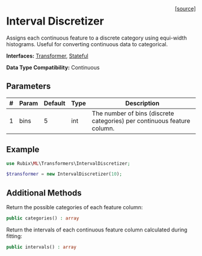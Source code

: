 <span style="float:right;"><a href="https://github.com/RubixML/RubixML/blob/master/src/Transformers/IntervalDiscretizer.php">[source]</a></span>

# Interval Discretizer
Assigns each continuous feature to a discrete category using equi-width histograms. Useful for converting continuous data to categorical.

**Interfaces:** [Transformer](api.md#transformer), [Stateful](api.md#stateful)

**Data Type Compatibility:** Continuous

## Parameters
| # | Param | Default | Type | Description |
|---|---|---|---|---|
| 1 | bins | 5 | int | The number of bins (discrete categories) per continuous feature column. |

## Example
```php
use Rubix\ML\Transformers\IntervalDiscretizer;

$transformer = new IntervalDiscretizer(10);
```

## Additional Methods
Return the possible categories of each feature column:
```php
public categories() : array
```

Return the intervals of each continuous feature column calculated during fitting:
```php
public intervals() : array
```
